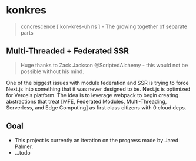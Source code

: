 # konkres

> concrescence [ kon-kres-uh ns ] - The growing together of separate parts

## Multi-Threaded + Federated SSR

> Huge thanks to Zack Jackson @ScriptedAlchemy - this would not be possible without his mind.

One of the biggest issues with module federation and SSR is trying to force Next.js into something that it was never designed to be. Next.js is optimized for Vercels platform. The idea is to leverage webpack to begin creating abstractions that treat [MFE, Federated Modules, Multi-Threading, Serverless, and Edge Computing] as first class citizens with 0 cloud deps.

## Goal
   - This project is currently an iteration on the progress made by Jared Palmer.
   - ...todo
